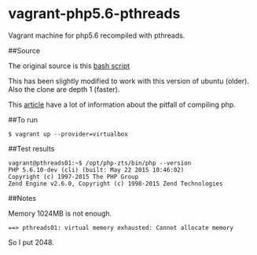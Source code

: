 vagrant-php5.6-pthreads
=======================

Vagrant machine for php5.6 recompiled with pthreads.

##Source

The original source is this [bash script](https://gist.github.com/jnardiello/ba6c41f7434ffd906de6)

This has been slightly modified to work with this version of ubuntu (older).
Also the clone are depth 1 (faster).

This [article](http://blog.thecybershadow.net/2013/01/25/installing-php-and-apache-module-under-home/)
have a lot of information about the pitfall of compiling php.

##To run

    $ vagrant up --provider=virtualbox

##Test results

    vagrant@pthreads01:~$ /opt/php-zts/bin/php --version
    PHP 5.6.10-dev (cli) (built: May 22 2015 10:46:02)
    Copyright (c) 1997-2015 The PHP Group
    Zend Engine v2.6.0, Copyright (c) 1998-2015 Zend Technologies

##Notes

Memory 1024MB is not enough.

    ==> pthreads01: virtual memory exhausted: Cannot allocate memory

So I put 2048.
